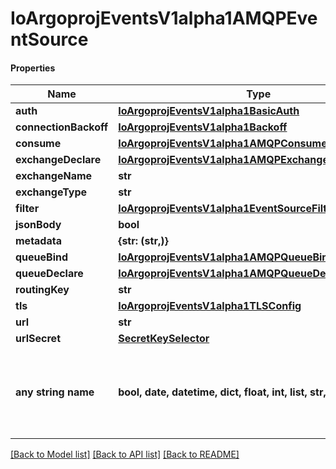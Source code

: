 # IoArgoprojEventsV1alpha1AMQPEventSource

#### Properties
Name | Type | Description | Notes
------------ | ------------- | ------------- | -------------
**auth** | [**IoArgoprojEventsV1alpha1BasicAuth**](IoArgoprojEventsV1alpha1BasicAuth.md) |  | [optional] 
**connectionBackoff** | [**IoArgoprojEventsV1alpha1Backoff**](IoArgoprojEventsV1alpha1Backoff.md) |  | [optional] 
**consume** | [**IoArgoprojEventsV1alpha1AMQPConsumeConfig**](IoArgoprojEventsV1alpha1AMQPConsumeConfig.md) |  | [optional] 
**exchangeDeclare** | [**IoArgoprojEventsV1alpha1AMQPExchangeDeclareConfig**](IoArgoprojEventsV1alpha1AMQPExchangeDeclareConfig.md) |  | [optional] 
**exchangeName** | **str** |  | [optional] 
**exchangeType** | **str** |  | [optional] 
**filter** | [**IoArgoprojEventsV1alpha1EventSourceFilter**](IoArgoprojEventsV1alpha1EventSourceFilter.md) |  | [optional] 
**jsonBody** | **bool** |  | [optional] 
**metadata** | **{str: (str,)}** |  | [optional] 
**queueBind** | [**IoArgoprojEventsV1alpha1AMQPQueueBindConfig**](IoArgoprojEventsV1alpha1AMQPQueueBindConfig.md) |  | [optional] 
**queueDeclare** | [**IoArgoprojEventsV1alpha1AMQPQueueDeclareConfig**](IoArgoprojEventsV1alpha1AMQPQueueDeclareConfig.md) |  | [optional] 
**routingKey** | **str** |  | [optional] 
**tls** | [**IoArgoprojEventsV1alpha1TLSConfig**](IoArgoprojEventsV1alpha1TLSConfig.md) |  | [optional] 
**url** | **str** |  | [optional] 
**urlSecret** | [**SecretKeySelector**](SecretKeySelector.md) |  | [optional] 
**any string name** | **bool, date, datetime, dict, float, int, list, str, none_type** | any string name can be used but the value must be the correct type | [optional]

[[Back to Model list]](../README.md#documentation-for-models) [[Back to API list]](../README.md#documentation-for-api-endpoints) [[Back to README]](../README.md)

